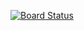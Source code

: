 [![Board Status](https://andresandri.visualstudio.com/4f144cf3-c758-43ea-9ee7-0f8ee0ce87be/ff0323ee-3acb-4362-ba93-7aef4ae0589e/_apis/work/boardbadge/5985e180-73c0-4f6d-9f4e-13f777a57576)](https://andresandri.visualstudio.com/4f144cf3-c758-43ea-9ee7-0f8ee0ce87be/_boards/board/t/ff0323ee-3acb-4362-ba93-7aef4ae0589e/Microsoft.RequirementCategory)